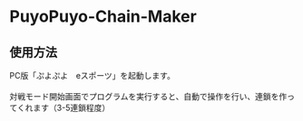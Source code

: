 # PuyoPuyo-Chain-Maker

## 使用方法
PC版「ぷよぷよ　eスポーツ」を起動します。<br><br>
対戦モード開始画面でプログラムを実行すると、自動で操作を行い、連鎖を作ってくれます（3-5連鎖程度）
